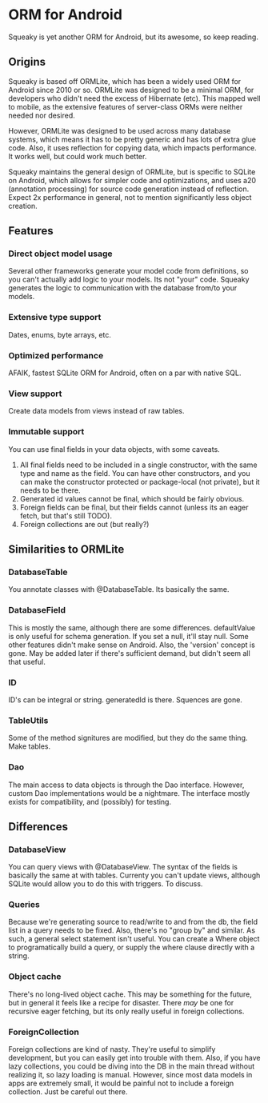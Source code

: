 # ORM for Android

Squeaky is yet another ORM for Android, but its awesome, so keep reading.

## Origins

Squeaky is based off ORMLite, which has been a widely used ORM for Android since 2010 or so.  ORMLite was designed to be a minimal ORM, for developers who didn't need the excess of Hibernate (etc).  This mapped well to mobile, as the extensive features of server-class ORMs were neither needed nor desired.

However, ORMLite was designed to be used across many database systems, which means it has to be pretty generic and has lots of extra glue code.  Also, it uses reflection for copying data, which impacts performance.  It works well, but could work much better.

Squeaky maintains the general design of ORMLite, but is specific to SQLite on Android, which allows for simpler code and optimizations, and uses a20 (annotation processing) for source code generation instead of reflection.  Expect 2x performance in general, not to mention significantly less object creation.

## Features

### Direct object model usage

Several other frameworks generate your model code from definitions, so you can't actually add logic to your models.  Its not "your" code.  Squeaky generates the logic to communication with the database from/to your models.

### Extensive type support

Dates, enums, byte arrays, etc.

### Optimized performance

AFAIK, fastest SQLite ORM for Android, often on a par with native SQL.

### View support

Create data models from views instead of raw tables.

### Immutable support

You can use final fields in your data objects, with some caveats.

1. All final fields need to be included in a single constructor, with the same type and name as the field. You can have other constructors, and you can make the constructor protected or package-local (not private), but it needs to be there.
2. Generated id values cannot be final, which should be fairly obvious.
3. Foreign fields can be final, but their fields cannot (unless its an eager fetch, but that's still TODO).
4. Foreign collections are out (but really?)

## Similarities to ORMLite

### DatabaseTable

You annotate classes with @DatabaseTable.  Its basically the same.

### DatabaseField

This is mostly the same, although there are some differences.  defaultValue is only useful for schema generation.  If you set a null, it'll stay null.  Some other features didn't make sense on Android.  Also, the 'version' concept is gone.  May be added later if there's sufficient demand, but didn't seem all that useful.

### ID

ID's can be integral or string.  generatedId is there.  Squences are gone.

### TableUtils

Some of the method signitures are modified, but they do the same thing.  Make tables.

### Dao

The main access to data objects is through the Dao interface.  However, custom Dao implementations would be a nightmare.  The interface mostly exists for compatibility, and (possibly) for testing.

## Differences

### DatabaseView

You can query views with @DatabaseView.  The syntax of the fields is basically the same at with tables.  Currenty you can't update views, although SQLite would allow you to do this with triggers.  To discuss.

### Queries

Because we're generating source to read/write to and from the db, the field list in a query needs to be fixed.  Also, there's no "group by" and similar.  As such, a general select statement isn't useful.  You can create a Where object to programatically build a query, or supply the where clause directly with a string.

### Object cache

There's no long-lived object cache.  This may be something for the future, but in general it feels like a recipe for disaster.  There *may* be one for recursive eager fetching, but its only really useful in foreign collections.

### ForeignCollection

Foreign collections are kind of nasty.  They're useful to simplify development, but you can easily get into trouble with them.  Also, if you have lazy collections, you could be diving into the DB in the main thread without realizing it, so lazy loading is manual.  However, since most data models in apps are extremely small, it would be painful not to include a foreign collection.  Just be careful out there.

